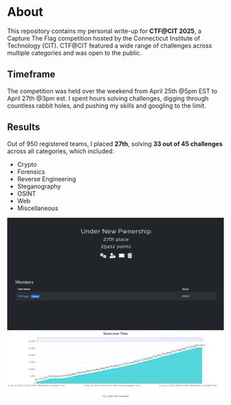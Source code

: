# About

This repository contains my personal write-up for **CTF@CIT 2025**, a Capture The Flag competition hosted by the Connecticut Institute of Technology (CIT). CTF@CIT featured a wide range of challenges across multiple categories and was open to the public.

## Timeframe

The competition was held over the weekend from April 25th @5pm EST to April 27th @3pm est. I spent hours solving challenges, digging through countless rabbit holes, and pushing my skills and googling to the limit.

## Results

Out of 950 registered teams, I placed **27th**, solving **33 out of 45 challenges** across all categories, which included:
- Crypto
- Forensics
- Reverse Engineering
- Steganography
- OSINT
- Web
- Miscellaneous

![](Images/CITCTF.png)
![](Images/Score%20over%20Time.png)